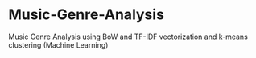 # Music-Genre-Analysis
Music Genre Analysis using BoW and TF-IDF vectorization and k-means clustering (Machine Learning)
